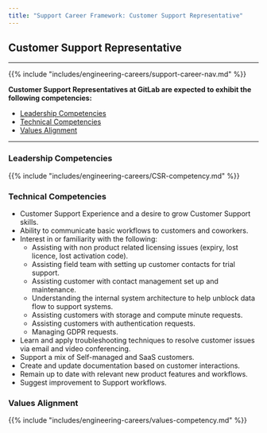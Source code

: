 ```yaml
---
title: "Support Career Framework: Customer Support Representative"
---
```


## Customer Support Representative

---

{{% include "includes/engineering-careers/support-career-nav.md" %}}

**Customer Support Representatives at GitLab are expected to exhibit the following competencies:**

- [Leadership Competencies](#leadership-competencies)
- [Technical Competencies](#technical-competencies)
- [Values Alignment](#values-alignment)

---

### Leadership Competencies

{{% include "includes/engineering-careers/CSR-competency.md" %}}

### Technical Competencies

- Customer Support Experience and a desire to grow Customer Support skills.
- Ability to communicate basic workflows to customers and coworkers.
- Interest in or familiarity with the following:
    - Assisting with non product related licensing issues (expiry, lost licence, lost activation code).
    - Assisting field team with setting up customer contacts for trial support.
    - Assisting customer with contact management set up and maintenance.
    - Understanding the internal system architecture to help unblock data flow to support systems.
    - Assisting customers with storage and compute minute requests.
    - Assisting customers with authentication requests.
    - Managing GDPR requests.
- Learn and apply troubleshooting techniques to resolve customer issues via email and video conferencing.
- Support a mix of Self-managed and SaaS customers.
- Create and update documentation based on customer interactions.
- Remain up to date with relevant new product features and workflows.
- Suggest improvement to Support workflows.


### Values Alignment

{{% include "includes/engineering-careers/values-competency.md" %}}
